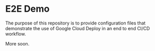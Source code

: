 # E2E Demo
The purpose of this repository is to provide configuration files that demonstrate the use of Google Cloud Deploy in an  end to end CI/CD workflow.

More soon.